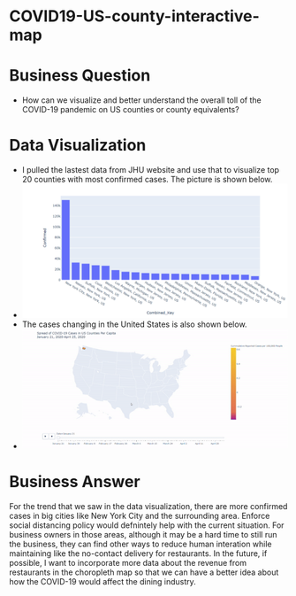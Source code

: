 # COVID19-US-county-interactive-map

# Business Question 
- How can we visualize and better understand the overall toll of the COVID-19 pandemic on US counties or county equivalents?

# Data Visualization 
- I pulled the lastest data from JHU website and use that to visualize top 20 counties with most confirmed cases. The picture is shown below. 
- ![](./images/fig2.png)
- The cases changing in the United States is also shown below.
- ![](./images/fig2.gif)

# Business Answer
For the trend that we saw in the data visualization, there are more confirmed cases in big cities like New York City and the surrounding area. Enforce social distancing policy would defnintely help with the current situation. For business owners in those areas, although it may be a hard time to still run the business, they can find other ways to reduce human interation while maintaining like the no-contact delivery for restaurants. In the future, if possible, I want to incorporate more data about the revenue from restaurants in the choropleth map so that we can have a better idea about how the COVID-19 would affect the dining industry. 